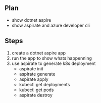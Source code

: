 ## Plan
- show dotnet aspire
- show aspirate and azure developer cli

## Steps
1. create a dotnet aspire app
2. run the app to show whats happenning
3. use aspirate to generate k8s deployment
    - aspirate init
    - aspirate generate
    - aspirate apply
    - kubectl get deployments
    - kubectl get pods
    - aspirate destroy
